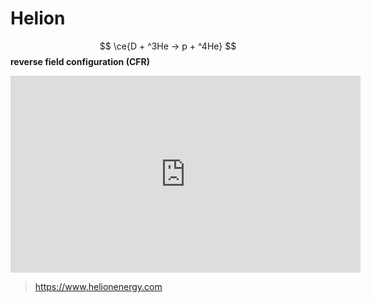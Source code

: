 
# Helion

$$
\ce{D + ^3He -> p + ^4He}
$$
**reverse field configuration (CFR)**


<iframe width="560" height="315" src="https://www.youtube.com/embed/HlNfP3iywvI" title="YouTube video player" frameborder="0" allow="accelerometer; autoplay; clipboard-write; encrypted-media; gyroscope; picture-in-picture; web-share" allowfullscreen></iframe>



> https://www.helionenergy.com